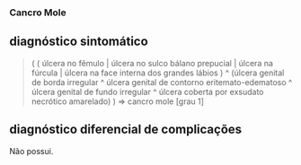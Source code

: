 ### Cancro Mole

## diagnóstico sintomático

> ( ( úlcera no fêmulo | úlcera no sulco bálano prepucial | úlcera na fúrcula | úlcera na face interna dos grandes lábios ) ^ (úlcera genital de borda irregular ^ úlcera genital de contorno eritemato-edematoso ^ úlcera genital de fundo irregular ^ úlcera coberta por exsudato necrótico amarelado) ) => cancro mole [grau 1]

## diagnóstico diferencial de complicações

Não possui.
